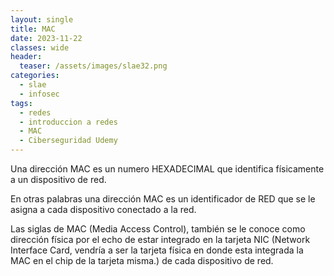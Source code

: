 ```yaml
---
layout: single
title: MAC 
date: 2023-11-22
classes: wide
header:
  teaser: /assets/images/slae32.png
categories:
  - slae
  - infosec
tags:
  - redes
  - introduccion a redes
  - MAC
  - Ciberseguridad Udemy
---
```


Una dirección MAC es un numero HEXADECIMAL que identifica físicamente a un dispositivo de red.

En otras palabras una dirección MAC es un identificador de RED que se le asigna a cada dispositivo conectado a la red.

Las siglas de MAC (Media Access Control), también se le conoce como dirección física por el echo de estar integrado en la tarjeta NIC (Network Interface Card, vendría a ser la tarjeta física en donde esta integrada la MAC en el chip de la tarjeta misma.) de cada dispositivo de red.
